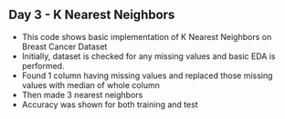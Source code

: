 ## Day 3 - K Nearest Neighbors

- This code shows basic implementation of K Nearest Neighbors on Breast Cancer Dataset
- Initially, dataset is checked for any missing values and basic EDA is performed.
- Found 1 column having missing values and replaced those missing values with median of whole column
- Then made 3 nearest neighbors
- Accuracy was shown for both training and test